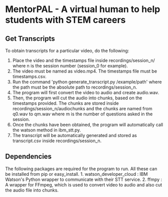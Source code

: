 # MentorPAL - A virtual human to help students with STEM careers

Get Transcripts
---------------
To obtain transcripts for a particular video, do the following:

  1. Place the video and the timestamps file inside recordings/session_n/ where n is the session number (session_0 for example).
  2. The video must be named as video.mp4. The timestamps file must be timestamps.csv.
  3. Run the command 'python generate_transcript.py /example/path' where the path must be the absolute path to recordings/session_n.
  4. The program will first convert the video to audio and create audio.wav.
  5. Then, the program will cut the audio into chunks, based on the timestamps provided. The chunks are stored inside recordings/session_n/audiochunks and the chunks are named from q0.wav to qm.wav where m is the number of questions asked in the session.
  6. Once the chunks have been obtained, the program will automatically call the watson method in ibm_stt.py.
  7. The transcript will be automatically generated and stored as transcript.csv inside recordings/session_n.
  
  
Dependencies
------------
  The following packages are required for the program to run. All these can be installed from pip or easy_install.
    1. watson_developer_cloud : IBM Watson's Python wrapper to communicate with their STT service.
    2. ffmpy : A wrapper for FFmpeg, which is used to convert video to audio and also cut the audio file into chunks.
  
  
